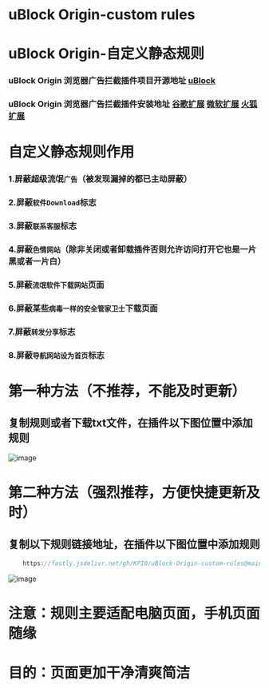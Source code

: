 # uBlock Origin-custom rules  
# uBlock Origin-自定义静态规则  
### uBlock Origin 浏览器广告拦截插件项目开源地址 [uBlock](https://github.com/gorhill/uBlock/)
### uBlock Origin 浏览器广告拦截插件安装地址    [谷歌扩展](https://chrome.google.com/webstore/detail/ublock-origin/cjpalhdlnbpafiamejdnhcphjbkeiagm/)    [微软扩展](https://microsoftedge.microsoft.com/addons/detail/ublock-origin/odfafepnkmbhccpbejgmiehpchacaeak/)    [火狐扩展](https://addons.mozilla.org/zh-CN/firefox/addon/ublock-origin//)  

# 自定义静态规则作用
### 1.屏蔽超级流氓`广告`（被发现漏掉的都已主动屏蔽）
### 2.屏蔽`软件Download`标志
### 3.屏蔽`联系客服`标志
### 4.屏蔽`色情网站`（除非关闭或者卸载插件否则允许访问打开它也是一片黑或者一片白）
### 5.屏蔽`流氓软件下载网站`页面
### 6.屏蔽某些`病毒一样的安全管家卫士`下载页面
### 7.屏蔽`转发分享`标志
### 8.屏蔽`导航网站设为首页`标志

# 第一种方法（不推荐，不能及时更新）
## 复制规则或者下载txt文件，在插件以下图位置中添加规则
![image](https://github.com/KPI0/uBlock-Origin-custom-rules/blob/main/images/Snipaste_2022-02-28_18-40-26.png)
# 第二种方法（强烈推荐，方便快捷更新及时）
## 复制以下规则链接地址，在插件以下图位置中添加规则
```java
    https://fastly.jsdelivr.net/gh/KPI0/uBlock-Origin-custom-rules@main/uBlock%20Origin%20custom%20rules.txt
```   
![image](https://github.com/KPI0/uBlock-Origin-custom-rules/blob/main/images/Snipaste_2022-02-28_18-36-37.png)
# 注意：规则主要适配电脑页面，手机页面随缘
# 目的：页面更加干净清爽简洁
